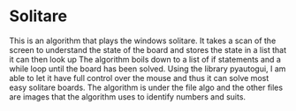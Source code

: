 # Solitare
This is an algorithm that plays the windows solitare. It takes a scan of the screen to understand the state of the board and stores the state in a list that it can then look up
The algorithm boils down to a list of if statements and a while loop until the board has been solved.
Using the library pyautogui, I am able to let it have full control over the mouse and thus it can solve most easy solitare boards.
The algorithm is under the file algo and the other files are images that the algorithm uses to identify numbers and suits.
